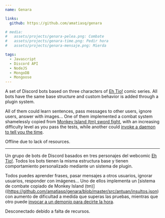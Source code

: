 ```yaml
---
name: Genara

links:
  github: https://github.com/amatiasq/genara

# media:
#   assets/projects/genara-pelea.png: Combate
#   assets/projects/genara-time.png: Pedir hora
#   assets/projects/genara-mensaje.png: Mierda

tags:
  - Javascript
  - Discord API
  - NodeJS
  - MongoDB
  - Mongoose
---
```


A set of Discord bots based on three characters of [Eh Tio!](https://ehtio.es) comic series. All bots have the same base structure and custom behavior is added through a plugin system.

All of them could learn sentences, pass messages to other users, ignore users, answer with images... One of
them implemented a combat system shamelessly copied from [Monkey Island (tm) sword fight](https://github.com/amatiasq/genara/blob/master/src/antuan/insultos.json),
with an increasing difficulty level as you pass the tests, while another could [invoke a daemon to tell you the time](https://github.com/amatiasq/genara/blob/43c36c635c3c6dd2f7b4426a3ef435d74bc22cdb/src/genara/middleware/20-hora.js#L16-L25).

Offline due to lack of resources.

---

Un grupo de bots de Discord basados en tres personajes del webcomic [Eh Tio!](https://ehtio.es). Todos los bots tienen la misma estructura base y tienen comportamiento personalizado mediante un sistema de plugin.

Todos puedes aprender frases, pasar mensajes a otros usuarios, ignorar usuarios, responder con imágenes... Uno de ellos implementa un [sistema de combate copiado de Monkey Island (tm)]((https://github.com/amatiasq/genara/blob/master/src/antuan/insultos.json) con aumento de dificultad a medida que superas las pruebas, mientras que otro puede [invocar a un demonio para decirte la hora](https://github.com/amatiasq/genara/blob/43c36c635c3c6dd2f7b4426a3ef435d74bc22cdb/src/genara/middleware/20-hora.js#L16-L25).

Desconectado debido a falta de recursos.
